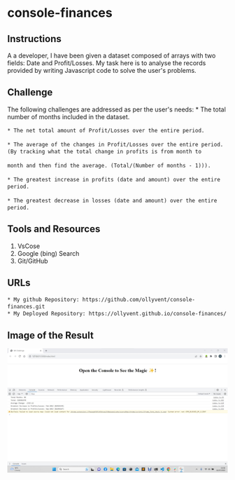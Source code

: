 # console-finances

## Instructions
A a developer, I have been given a dataset composed of arrays with two fields: Date and Profit/Losses. My task here is to analyse the records provided by writing Javascript code to solve the user's problems.

## Challenge
The following challenges  are addressed as per the user's needs:
    * The total number of months included in the dataset.

    * The net total amount of Profit/Losses over the entire period.

    * The average of the changes in Profit/Losses over the entire period. (By tracking what the total change in profits is from month to 
                                                                        month and then find the average. (Total/(Number of months - 1))).

    * The greatest increase in profits (date and amount) over the entire period.

    * The greatest decrease in losses (date and amount) over the entire period.

## Tools and Resources
1. VsCose
2. Google (bing) Search
3. Git/GitHub

## URLs
    * My github Repository: https://github.com/ollyvent/console-finances.git
    * My Deployed Repository: https://ollyvent.github.io/console-finances/

## Image of the Result
![Alt text](<console fin-1.jpg>)